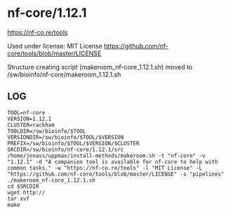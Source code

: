 nf-core/1.12.1
========================

<https://nf-co.re/tools>

Used under license:
MIT License
<https://github.com/nf-core/tools/blob/master/LICENSE>

Structure creating script (makeroom_nf-core_1.12.1.sh) moved to /sw/bioinfo/nf-core/makeroom_1.12.1.sh

LOG
---

    TOOL=nf-core
    VERSION=1.12.1
    CLUSTER=rackham
    TOOLDIR=/sw/bioinfo/$TOOL
    VERSIONDIR=/sw/bioinfo/$TOOL/$VERSION
    PREFIX=/sw/bioinfo/$TOOL/$VERSION/$CLUSTER
    SRCDIR=/sw/bioinfo/nf-core/1.12.1/src
    /home/jonass/uppmax/install-methods/makeroom.sh -t "nf-core" -v "1.12.1" -d "A companion tool is available for nf-core to help with common tasks." -w "https://nf-co.re/tools" -l "MIT License" -L "https://github.com/nf-core/tools/blob/master/LICENSE" -s "pipelines"
    ./makeroom_nf-core_1.12.1.sh
    cd $SRCDIR
    wget http://
    tar xvf 
    make


